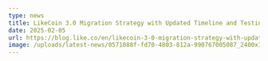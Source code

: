 ```yaml
---
type: news
title: LikeCoin 3.0 Migration Strategy with Updated Timeline and Testing Plan
date: 2025-02-05
url: https://blog.like.co/en/likecoin-3-0-migration-strategy-with-updated-timeline-and-testing-plan/
image: /uploads/latest-news/0571088f-fd70-4803-812a-990767005087_2400x1260.webp
---
```

